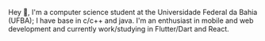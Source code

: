 Hey 👋, I'm a computer science student at the Universidade Federal da Bahia (UFBA); I have base in c/c++ and java. I'm an enthusiast in mobile and web development and currently work/studying in Flutter/Dart and React.
